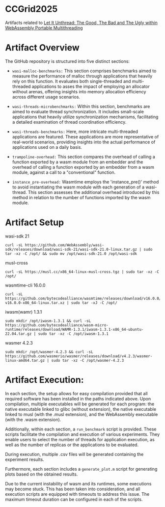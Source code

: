 # CCGrid2025
Artifacts related to [Let It Unthread: The Good, The Bad and The Ugly
within WebAssembly Portable Multithreading](https://)


# Artifact Overview

The GitHub repository is structured into five distinct sections: 

  - ```wasi-malloc-benchmarks:``` This section comprises benchmarks aimed to measure the performance of malloc through applications that heavily rely on this function. It evaluates both single-threaded and multi-threaded applications to asses the impact of employing an allocator without arenas, offering insights into memory allocation efficiency across different usage scenarios.
    
  - ```wasi-threads-microbenchmarks:``` Within this section, benchmarks are aimed to evaluate thread synchronization. It includes small-scale applications that heavily utilize synchronization mechanisms, facilitating a detailed examination of thread coordination efficiency.
    
  - ```wasi-threads-benchmarks:``` Here, more intricate multi-threaded applications are featured. These applications are more representative of real-world scenarios, providing insights into the actual performance of applications used on a daily basis.
    
  - ```trampoline-overhead:``` This section compares the overhead of calling a function exported by a wasm module from an embedder and the overhead of calling a function exported by an embedder from a wasm module, against a call to a "conventional" function.
    
  - ```instance_pre-overhead:``` Wasmtime employs the 'instance_pre()' method to avoid instantiating the wasm module with each generation of a wasi-thread. This section assesses the additional overhead introduced by this method in relation to the number of functions imported by the wasm module.

    

# Artifact Setup

wasi-sdk 21

    curl -sL https://github.com/WebAssembly/wasi-sdk/releases/download/wasi-sdk-21/wasi-sdk-21.0-linux.tar.gz | sudo tar -xz -C /opt/ && sudo mv /opt/wasi-sdk-21.0 /opt/wasi-sdk

musl-cross

    curl -sL https://musl.cc/x86_64-linux-musl-cross.tgz | sudo tar -xz -C /opt/

wasmtime-cli 16.0.0

    curl -sL https://github.com/bytecodealliance/wasmtime/releases/download/v16.0.0/wasmtime-v16.0.0-x86_64-linux.tar.xz | sudo tar -xJ -C /opt/

iwasm(wamr) 1.3.1

    sudo mkdir /opt/iwasm-1.3.1 && curl -sL https://github.com/bytecodealliance/wasm-micro-runtime/releases/download/WAMR-1.3.1/iwasm-1.3.1-x86_64-ubuntu-22.04.tar.gz | sudo tar -xz -C /opt/iwasm-1.3.1

wasmer 4.2.3

    sudo mkdir /opt/wasmer-4.2.3 && curl -sL https://github.com/wasmerio/wasmer/releases/download/v4.2.3/wasmer-linux-amd64.tar.gz | sudo tar -xz -C /opt/wasmer-4.2.3


# Artifact Execution:

In each section, the setup allows for easy compilation provided that all required software has been installed in the paths indicated above. Upon compilation, multiple executables will be generated for each program: the native executable linked to glibc (without extension), the native executable linked to musl (with the .musl extension), and the WebAssembly executable (with the .wasm extension).

Additionally, within each section, a ```run_benchmark``` script is provided. These scripts facilitate the compilation and execution of various experiments. They enable users to select the number of threads for application execution, as well as the number of replicas or the applications to be evaluated.

During execution, multiple .csv files will be generated containing the experiment results.

Furthermore, each section includes a ```generate_plot.m``` script for generating plots based on the obtained results.

Due to the current instability of wasm and its runtimes, some executions may become stuck. This has been taken into consideration, and all execution scripts are equipped with timeouts to address this issue. The maximum timeout duration can be configured in each of the scripts.


